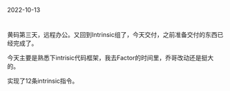 2022-10-13



#
黄码第三天，远程办公。又回到Intrinsic组了，今天交付，之前准备交付的东西已经完成了。

今天主要是熟悉下intrisic代码框架，我去Factor的时间里，乔哥改动还是挺大的。

实现了12条intrinsic指令。
